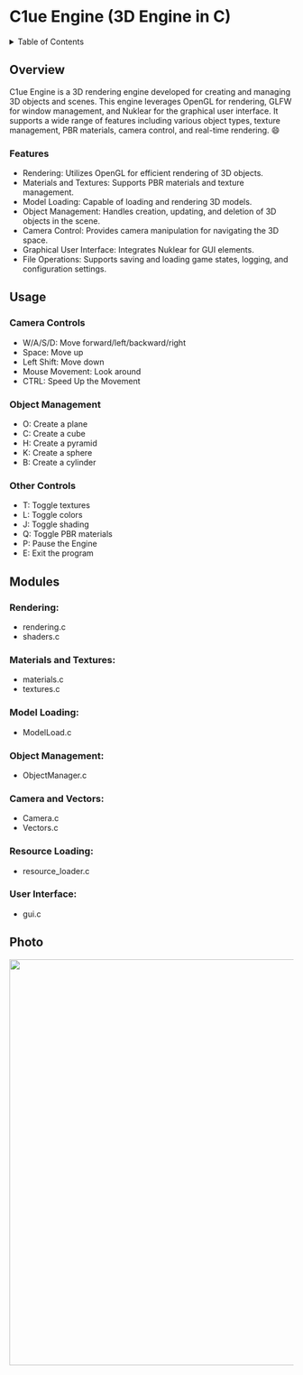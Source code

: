 # C1ue Engine (3D Engine in C)
<details>
  <summary>Table of Contents</summary>
  <ol>
    <li>
      <a href="#overview">About The Project</a>
      <ul>
        <li><a href="#features">Features</a></li>
      </ul>
    </li>
    <li>
      <a href="#usage">Usage</a>
      <ul>
        <li><a href="#camera_controls">Camera Controls</a></li>
        <li><a href="#object_management">Object Management</a></li>
        <li><a href="#other_controls">Other Controls</a></li>
      </ul>
    </li>
    <li>
      <a href="#modules">Modules</a>
      <ul>
        <li><a href="rendering">Rendering</a></li>
        <li><a href="materials_and_textures">Materials and Textures</a></li>
        <li><a href="model_loading">Model Loading</a></li>
        <li><a href="object_management">Object Management</a></li>
        <li><a href="camera_and_vectors">Camera and Vectors</a></li>
        <li><a href="resource_loading">Resource Loading</a></li>
        <li><a href="user_interface">User Interface</a></li>
      </ul>
      <a href="#photo">Example usage of the Engine</a>
  </ol>
</details>

## Overview
C1ue Engine is a 3D rendering engine developed for creating and managing 3D objects and scenes. This engine leverages OpenGL for rendering, GLFW for window management, and Nuklear for the graphical user interface. It supports a wide range of features including various object types, texture management, PBR materials, camera control, and real-time rendering. :smile:

### Features
* Rendering: Utilizes OpenGL for efficient rendering of 3D objects.
* Materials and Textures: Supports PBR materials and texture management.
* Model Loading: Capable of loading and rendering 3D models.
* Object Management: Handles creation, updating, and deletion of 3D objects in the scene.
* Camera Control: Provides camera manipulation for navigating the 3D space.
* Graphical User Interface: Integrates Nuklear for GUI elements.
* File Operations: Supports saving and loading game states, logging, and configuration settings.

## Usage
### Camera Controls
* W/A/S/D: Move forward/left/backward/right
* Space: Move up
* Left Shift: Move down
* Mouse Movement: Look around
* CTRL: Speed Up the Movement
### Object Management
* O: Create a plane
* C: Create a cube
* H: Create a pyramid
* K: Create a sphere
* B: Create a cylinder
### Other Controls
* T: Toggle textures
* L: Toggle colors
* J: Toggle shading
* Q: Toggle PBR materials
* P: Pause the Engine
* E: Exit the program
  
## Modules
### Rendering:
* rendering.c
* shaders.c
### Materials and Textures:
* materials.c
* textures.c
### Model Loading:
* ModelLoad.c
### Object Management:
* ObjectManager.c
### Camera and Vectors:
* Camera.c
* Vectors.c
### Resource Loading:
* resource_loader.c
### User Interface:
* gui.c

## Photo

<p align="center">
  <img width="1080" height="720" src="https://github.com/Klus3kk/3D-Engine-in-C/assets/93116510/5d7d7ee0-69e4-47eb-b4dd-53081c3f799c">
</p>

